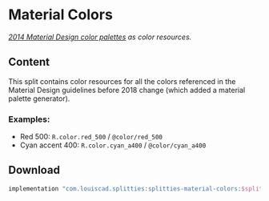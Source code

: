 # Material Colors

*[2014 Material Design color palettes](
https://material.io/design/color/#tools-for-picking-colors
) as color resources.*

## Content

This split contains color resources for all the colors referenced in the
Material Design guidelines before 2018 change (which added a material palette
generator).

### Examples:

* Red 500: `R.color.red_500` / `@color/red_500`
* Cyan accent 400: `R.color.cyan_a400` / `@color/cyan_a400`

## Download

```groovy
implementation "com.louiscad.splitties:splitties-material-colors:$splitties_version"
```
